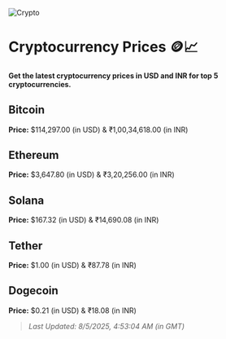 
![Crypto](https://www.techguide.com.au/wp-content/uploads/2020/11/crypto3.jpeg)

# Cryptocurrency Prices 🪙📈

#### Get the latest cryptocurrency prices in USD and INR for top 5 cryptocurrencies.

## Bitcoin

**Price:** $114,297.00 (in USD) & ₹1,00,34,618.00 (in INR)

## Ethereum

**Price:** $3,647.80 (in USD) & ₹3,20,256.00 (in INR)

## Solana

**Price:** $167.32 (in USD) & ₹14,690.08 (in INR)

## Tether

**Price:** $1.00 (in USD) & ₹87.78 (in INR)

## Dogecoin

**Price:** $0.21 (in USD) & ₹18.08 (in INR)

> _Last Updated: 8/5/2025, 4:53:04 AM (in GMT)_
